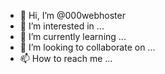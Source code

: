 - 👋 Hi, I’m @000webhoster
- 👀 I’m interested in ...
- 🌱 I’m currently learning ...
- 💞️ I’m looking to collaborate on ...
- 📫 How to reach me ...

<!---
000webhoster/000webhoster is a ✨ special ✨ repository because its `README.md` (this file) appears on your GitHub profile.
You can click the Preview link to take a look at your changes.
--->
